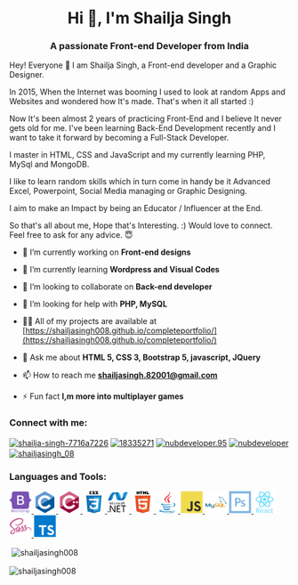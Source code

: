 <h1 align="center">Hi 👋, I'm Shailja Singh</h1>
<h3 align="center">A passionate Front-end Developer from India</h3>

<p>Hey! Everyone 👋 I am Shailja Singh, a Front-end developer and a Graphic Designer. 

In 2015, When the Internet was booming I used to look at random Apps and Websites and wondered how It's made. That's when it all started :)

Now It's been almost 2 years of practicing Front-End and I believe It never gets old for me.
I've been learning Back-End Development recently and I want to take it forward by becoming a Full-Stack Developer.

I master in HTML, CSS and JavaScript and my currently learning PHP, MySql and MongoDB.

I like to learn random skills which in turn come in handy be it Advanced Excel, Powerpoint, Social Media managing or Graphic Designing. 

I aim to make an Impact by being an Educator / Influencer at the End.

So that's all about me, Hope that's Interesting. :)
Would love to connect. Feel free to ask for any advice. 😇</p>

- 🔭 I’m currently working on **Front-end designs**

- 🌱 I’m currently learning **Wordpress and Visual Codes**

- 👯 I’m looking to collaborate on **Back-end developer**

- 🤝 I’m looking for help with **PHP, MySQL**

- 👨‍💻 All of my projects are available at [https://shailjasingh008.github.io/completeportfolio/](https://shailjasingh008.github.io/completeportfolio/)

- 💬 Ask me about **HTML 5, CSS 3, Bootstrap 5, javascript, JQuery**

- 📫 How to reach me **shailjasingh.82001@gmail.com**

- ⚡ Fun fact **I,m more into multiplayer games**

<h3 align="left">Connect with me:</h3>
<p align="left">
<a href="https://linkedin.com/in/shailja-singh-7716a7226" target="blank"><img align="center" src="https://raw.githubusercontent.com/rahuldkjain/github-profile-readme-generator/master/src/images/icons/Social/linked-in-alt.svg" alt="shailja-singh-7716a7226" height="30" width="40" /></a>
<a href="https://stackoverflow.com/users/18335271" target="blank"><img align="center" src="https://raw.githubusercontent.com/rahuldkjain/github-profile-readme-generator/master/src/images/icons/Social/stack-overflow.svg" alt="18335271" height="30" width="40" /></a>
<a href="https://instagram.com/nubdeveloper.95" target="blank"><img align="center" src="https://raw.githubusercontent.com/rahuldkjain/github-profile-readme-generator/master/src/images/icons/Social/instagram.svg" alt="nubdeveloper.95" height="30" width="40" /></a>
<a href="https://www.behance.net/nubdeveloper" target="blank"><img align="center" src="https://raw.githubusercontent.com/rahuldkjain/github-profile-readme-generator/master/src/images/icons/Social/behance.svg" alt="nubdeveloper" height="30" width="40" /></a>
<a href="https://twitter.com/shailjasingh_08" target="blank"><img align="center" src="https://raw.githubusercontent.com/rahuldkjain/github-profile-readme-generator/master/src/images/icons/Social/twitter.svg" alt="shailjasingh_08" height="30" width="40" /></a>
</p>

<h3 align="left">Languages and Tools:</h3>
<p align="left"> <a href="https://getbootstrap.com" target="_blank" rel="noreferrer"> <img src="https://raw.githubusercontent.com/devicons/devicon/master/icons/bootstrap/bootstrap-plain-wordmark.svg" alt="bootstrap" width="40" height="40"/> </a> <a href="https://www.cprogramming.com/" target="_blank" rel="noreferrer"> <img src="https://raw.githubusercontent.com/devicons/devicon/master/icons/c/c-original.svg" alt="c" width="40" height="40"/> </a> <a href="https://www.w3schools.com/cpp/" target="_blank" rel="noreferrer"> <img src="https://raw.githubusercontent.com/devicons/devicon/master/icons/cplusplus/cplusplus-original.svg" alt="cplusplus" width="40" height="40"/> </a> <a href="https://www.w3schools.com/css/" target="_blank" rel="noreferrer"> <img src="https://raw.githubusercontent.com/devicons/devicon/master/icons/css3/css3-original-wordmark.svg" alt="css3" width="40" height="40"/> </a> <a href="https://dotnet.microsoft.com/" target="_blank" rel="noreferrer"> <img src="https://raw.githubusercontent.com/devicons/devicon/master/icons/dot-net/dot-net-original-wordmark.svg" alt="dotnet" width="40" height="40"/> </a> <a href="https://www.w3.org/html/" target="_blank" rel="noreferrer"> <img src="https://raw.githubusercontent.com/devicons/devicon/master/icons/html5/html5-original-wordmark.svg" alt="html5" width="40" height="40"/> </a> <a href="https://www.java.com" target="_blank" rel="noreferrer"> <img src="https://raw.githubusercontent.com/devicons/devicon/master/icons/java/java-original.svg" alt="java" width="40" height="40"/> </a> <a href="https://developer.mozilla.org/en-US/docs/Web/JavaScript" target="_blank" rel="noreferrer"> <img src="https://raw.githubusercontent.com/devicons/devicon/master/icons/javascript/javascript-original.svg" alt="javascript" width="40" height="40"/> </a> <a href="https://www.mysql.com/" target="_blank" rel="noreferrer"> <img src="https://raw.githubusercontent.com/devicons/devicon/master/icons/mysql/mysql-original-wordmark.svg" alt="mysql" width="40" height="40"/> </a> <a href="https://www.photoshop.com/en" target="_blank" rel="noreferrer"> <img src="https://raw.githubusercontent.com/devicons/devicon/master/icons/photoshop/photoshop-line.svg" alt="photoshop" width="40" height="40"/> </a> <a href="https://reactjs.org/" target="_blank" rel="noreferrer"> <img src="https://raw.githubusercontent.com/devicons/devicon/master/icons/react/react-original-wordmark.svg" alt="react" width="40" height="40"/> </a> <a href="https://sass-lang.com" target="_blank" rel="noreferrer"> <img src="https://raw.githubusercontent.com/devicons/devicon/master/icons/sass/sass-original.svg" alt="sass" width="40" height="40"/> </a> <a href="https://www.typescriptlang.org/" target="_blank" rel="noreferrer"> <img src="https://raw.githubusercontent.com/devicons/devicon/master/icons/typescript/typescript-original.svg" alt="typescript" width="40" height="40"/> </a> </p>

<p>&nbsp;<img align="center" src="https://github-readme-stats.vercel.app/api?username=shailjasingh008&show_icons=true&locale=en" alt="shailjasingh008" /></p>

<p><img align="center" src="https://github-readme-streak-stats.herokuapp.com/?user=shailjasingh008&" alt="shailjasingh008" /></p>
